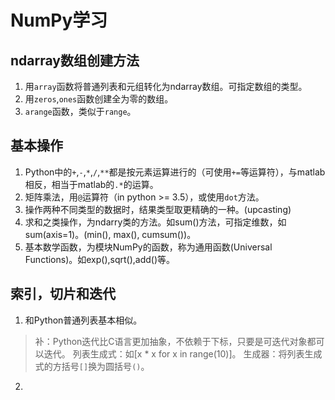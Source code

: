 # NumPy学习

## ndarray数组创建方法

1. 用`array`函数将普通列表和元组转化为ndarray数组。可指定数组的类型。
2. 用`zeros`,`ones`函数创建全为零的数组。
3. `arange`函数，类似于`range`。

## 基本操作

1. Python中的`+`,`-`,`*`,`/`,`**`都是按元素运算进行的（可使用`+=`等运算符），与matlab相反，相当于matlab的`.*`的运算。
2. 矩阵乘法，用`@`运算符（in python >= 3.5），或使用`dot`方法。
3. 操作两种不同类型的数据时，结果类型取更精确的一种。(upcasting)
4. 求和之类操作，为ndarry类的方法。如sum()方法，可指定维数，如sum(axis=1)。(min(), max(), cumsum())。
5. 基本数学函数，为模块NumPy的函数，称为通用函数(Universal Functions)。如exp(),sqrt(),add()等。

## 索引，切片和迭代

1. 和Python普通列表基本相似。

>补：Python迭代比C语言更加抽象，不依赖于下标，只要是可迭代对象都可以迭代。
>列表生成式：如[x * x for x in range(10)]。
>生成器：将列表生成式的方括号`[]`换为圆括号`()`。

2. 
